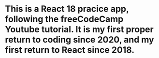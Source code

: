 # This is a React 18 pracice app, following the freeCodeCamp Youtube tutorial. It is my first proper return to coding since 2020, and my first return to React since 2018.